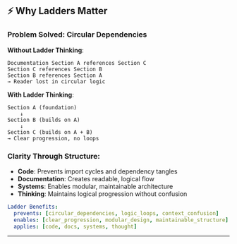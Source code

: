 ## ⚡ Why Ladders Matter

### Problem Solved: Circular Dependencies

**Without Ladder Thinking**:
```
Documentation Section A references Section C
Section C references Section B  
Section B references Section A
→ Reader lost in circular logic
```

**With Ladder Thinking**:
```
Section A (foundation)
    ↓
Section B (builds on A)
    ↓
Section C (builds on A + B)
→ Clear progression, no loops
```

### Clarity Through Structure:

- **Code**: Prevents import cycles and dependency tangles
- **Documentation**: Creates readable, logical flow
- **Systems**: Enables modular, maintainable architecture
- **Thinking**: Maintains logical progression without confusion

```yaml
Ladder Benefits:
  prevents: [circular_dependencies, logic_loops, context_confusion]
  enables: [clear_progression, modular_design, maintainable_structure]
  applies: [code, docs, systems, thought]
```

---

